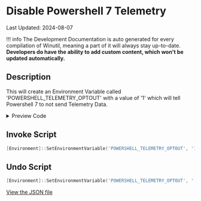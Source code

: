 # Disable Powershell 7 Telemetry

Last Updated: 2024-08-07


!!! info
     The Development Documentation is auto generated for every compilation of Winutil, meaning a part of it will always stay up-to-date. **Developers do have the ability to add custom content, which won't be updated automatically.**
## Description

This will create an Environment Variable called 'POWERSHELL_TELEMETRY_OPTOUT' with a value of '1' which will tell Powershell 7 to not send Telemetry Data.

<!-- BEGIN CUSTOM CONTENT -->

<!-- END CUSTOM CONTENT -->

<details>
<summary>Preview Code</summary>

```json
{
  "Content": "Disable Powershell 7 Telemetry",
  "Description": "This will create an Environment Variable called 'POWERSHELL_TELEMETRY_OPTOUT' with a value of '1' which will tell Powershell 7 to not send Telemetry Data.",
  "category": "Essential Tweaks",
  "panel": "1",
  "Order": "a009_",
  "InvokeScript": [
    "[Environment]::SetEnvironmentVariable('POWERSHELL_TELEMETRY_OPTOUT', '1', 'Machine')"
  ],
  "UndoScript": [
    "[Environment]::SetEnvironmentVariable('POWERSHELL_TELEMETRY_OPTOUT', '', 'Machine')"
  ],
  "link": "https://christitustech.github.io/Winutil/dev/tweaks/Essential-Tweaks/Powershell7Tele"
}
```

</details>

## Invoke Script

```powershell
[Environment]::SetEnvironmentVariable('POWERSHELL_TELEMETRY_OPTOUT', '1', 'Machine')

```
## Undo Script

```powershell
[Environment]::SetEnvironmentVariable('POWERSHELL_TELEMETRY_OPTOUT', '', 'Machine')

```

<!-- BEGIN SECOND CUSTOM CONTENT -->

<!-- END SECOND CUSTOM CONTENT -->


[View the JSON file](https://github.com/ChrisTitusTech/Winutil/tree/main/config/tweaks.json)

